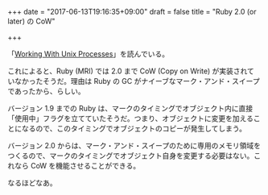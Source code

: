 +++
date = "2017-06-13T19:16:35+09:00"
draft = false
title = "Ruby 2.0 (or later) の CoW"

+++

「[Working With Unix Processes](https://www.amazon.co.jp/exec/obidos/ASIN/B0078VSRUE/96c11b31f45ff807-22/ref=nosim/)」を読んでいる。

これによると、Ruby (MRI) では 2.0 まで CoW (Copy on Write) が実装されていなかったそうだ。理由は Ruby の GC がナイーブなマーク・アンド・スイープであったから、らしい。

バージョン 1.9 までの Ruby は、マークのタイミングでオブジェクト内に直接「使用中」フラグを立てていたそうだ。つまり、オブジェクトに変更を加えることになるので、このタイミングでオブジェクトのコピーが発生してしまう。

バージョン 2.0 からは、マーク・アンド・スイープのために専用のメモリ領域をつくるので、マークのタイミングでオブジェクト自身を変更する必要はない。これなら CoW を機能させることができる。

なるほどなあ。
